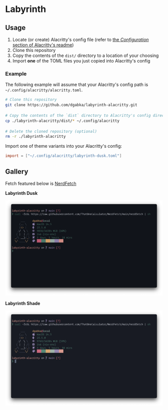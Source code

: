 # Labyrinth

## Usage

1. Locate (or create) Alacritty's config file (refer to [the *Configuration* section of Alacritty's readme](https://github.com/alacritty/alacritty/tree/master#configuration))
2. Clone this repository
3. Copy the contents of the `dist/` directory to a location of your choosing
4. Import **one** of the TOML files you just copied into Alacritty's config

### Example

The following example will assume that your Alacritty's config path is `~/.config/alacritty/alacritty.toml`.

```sh
# Clone this repository
git clone https://github.com/dgabka/labyrinth-alacritty.git

# Copy the contents of the `dist` directory to Alacritty's config directory
cp ./labyrinth-alacritty/dist/* ~/.config/alacritty

# Delete the cloned repository (optional)
rm -r ./labyrinth-alacritty
```

Import one of theme variants into your Alacritty's config:

```toml
import = ["~/.config/alacritty/labyrinth-dusk.toml"]
```

## Gallery

Fetch featured below is [NerdFetch](https://github.com/thatonecalculator/nerdfetch)

**Labyrinth Dusk**

![Alacritty with Labyrinth Dusk](assets/dusk.png)

**Labyrinth Shade**

![Alacritty with Labyrinth Shade](assets/shade.png)

